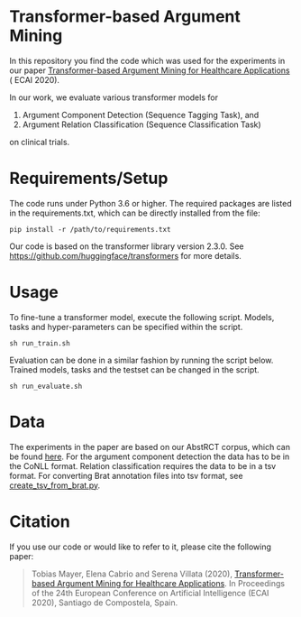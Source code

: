 # Transformer-based Argument Mining

In this repository you find the code which was used for the experiments in our
paper [Transformer-based Argument Mining for Healthcare Applications](https://hal.archives-ouvertes.fr/hal-02879293/document) (
ECAI 2020).

In our work, we evaluate various transformer models for

1) Argument Component Detection (Sequence Tagging Task), and
2) Argument Relation Classification (Sequence Classification Task)

on clinical trials.

# Requirements/Setup

The code runs under Python 3.6 or higher. The required packages are listed in the requirements.txt, which can be
directly installed from the file:

```
pip install -r /path/to/requirements.txt
```

Our code is based on the transformer library version 2.3.0. See https://github.com/huggingface/transformers for more
details.

# Usage

To fine-tune a transformer model, execute the following script. Models, tasks and hyper-parameters can be specified
within the script.

```
sh run_train.sh
```

Evaluation can be done in a similar fashion by running the script below. Trained models, tasks and the testset can be
changed in the script.

```
sh run_evaluate.sh
```

# Data

The experiments in the paper are based on our AbstRCT corpus, which can be
found [here](https://gitlab.com/tomaye/abstrct).
For the argument component detection the data has to be in the CoNLL format.
Relation classification requires the data to be in a tsv format. For converting Brat annotation files into tsv format,
see [create_tsv_from_brat.py](/preprocessing/create_tsv_from_brat.py).

# Citation

If you use our code or would like to refer to it, please cite the following paper:
> Tobias Mayer, Elena Cabrio and Serena Villata (2020),
[Transformer-based Argument Mining for Healthcare Applications](https://hal.archives-ouvertes.fr/hal-02879293/document).
> In Proceedings of the 24th European Conference on Artificial Intelligence (ECAI 2020), Santiago de Compostela, Spain.

